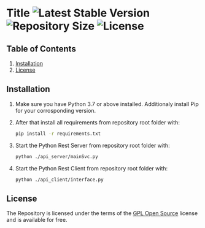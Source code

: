 # Title ![Latest Stable Version](https://img.shields.io/github/v/release/florianschleuss/restful-python-api) ![Repository Size](https://img.shields.io/github/repo-size/florianschleuss/restful-python-api) ![License](https://img.shields.io/github/license/florianschleuss/restful-python-api)

## Table of Contents

1. [Installation](#installation)
2. [License](#license)

## Installation

1. Make sure you have Python 3.7 or above installed. Additionaly install Pip for your corrosponding version.

2. After that install all requirements from repository root folder with:

   ``` bash
   pip install -r requirements.txt
   ```

3. Start the Python Rest Server from repository root folder with:

   ``` bash
   python ./api_server/mainSvc.py
   ```

4. Start the Python Rest Client from repository root folder with:

   ``` bash
   python ./api_client/interface.py
   ```

## License

The Repository is licensed under the terms of the [GPL Open Source](LICENSE) license and is available for free.
